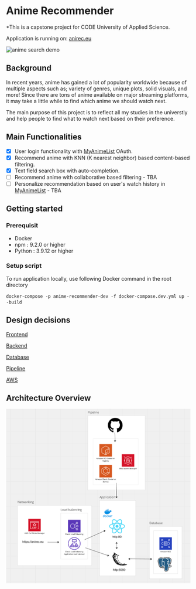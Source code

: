 # Anime Recommender

\*This is a capstone project for CODE University of Applied Science.

Application is running on: [anirec.eu](https://anirec.eu)

![anime search demo](https://media.giphy.com/media/R0vV3krSe7tlxn8DMw/giphy.gif)

## Background

In recent years, anime has gained a lot of popularity worldwide because of multiple aspects such as; variety of genres, unique plots, solid visuals, and more! Since there are tons of anime available on major streaming platforms, it may take a little while to find which anime we should watch next.

The main purpose of this project is to reflect all my studies in the universtiy and help people to find what to watch next based on their preference.

## Main Functionalities

- [x] User login functionality with [MyAnimeList](https://https://myanimelist.net/) OAuth.
- [x] Recommend anime with KNN (K nearest neighbor) based content-based filtering.
- [x] Text field search box with auto-completion.
- [ ] Recommend anime with collaborative based filtering - TBA
- [ ] Personalize recommendation based on user's watch history in [MyAnimeList](https://https://myanimelist.net/) - TBA

## Getting started

### Prerequisit

- Docker
- npm : 9.2.0 or higher
- Python : 3.9.12 or higher

### Setup script

To run application locally, use following Docker command in the root directory

```
docker-compose -p anime-recommender-dev -f docker-compose.dev.yml up --build

```

## Design decisions

[Frontend](https://github.com/KOYAMANI/anime-recommender/tree/main/docs/frontend/frontend.md)

[Backend](https://github.com/KOYAMANI/anime-recommender/tree/main/docs/backend/backend.md)

[Database](https://github.com/KOYAMANI/anime-recommender/tree/main/docs/database/database.md)

[Pipeline](https://github.com/KOYAMANI/anime-recommender/tree/main/docs/pipeline/pipeline.md)

[AWS](https://github.com/KOYAMANI/anime-recommender/tree/main/docs/aws/aws.md)

<!-- [Recommendation engine](https://github.com/KOYAMANI/anime-recommender/tree/main/docs/recommendation-engine.md) -->

## Architecture Overview

![Architecture diagram](docs/images/architecture-diagram.png)
